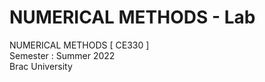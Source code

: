 # NUMERICAL METHODS - Lab
 NUMERICAL METHODS [ CE330 ] <br>
 Semester : Summer 2022 <br>
 Brac University
